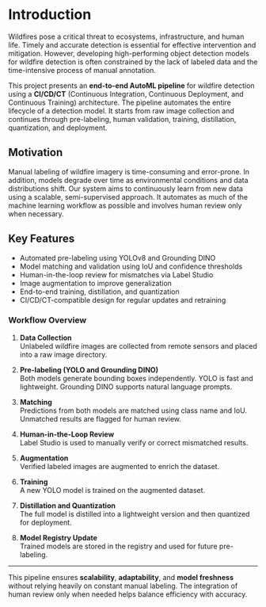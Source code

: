 # Introduction

Wildfires pose a critical threat to ecosystems, infrastructure, and human life. Timely and accurate detection is essential for effective intervention and mitigation. However, developing high-performing object detection models for wildfire detection is often constrained by the lack of labeled data and the time-intensive process of manual annotation.

This project presents an **end-to-end AutoML pipeline** for wildfire detection using a **CI/CD/CT** (Continuous Integration, Continuous Deployment, and Continuous Training) architecture. The pipeline automates the entire lifecycle of a detection model. It starts from raw image collection and continues through pre-labeling, human validation, training, distillation, quantization, and deployment.

## Motivation

Manual labeling of wildfire imagery is time-consuming and error-prone. In addition, models degrade over time as environmental conditions and data distributions shift. Our system aims to continuously learn from new data using a scalable, semi-supervised approach. It automates as much of the machine learning workflow as possible and involves human review only when necessary.

## Key Features

- Automated pre-labeling using YOLOv8 and Grounding DINO  
- Model matching and validation using IoU and confidence thresholds  
- Human-in-the-loop review for mismatches via Label Studio  
- Image augmentation to improve generalization  
- End-to-end training, distillation, and quantization  
- CI/CD/CT-compatible design for regular updates and retraining  

### Workflow Overview

1. **Data Collection**  
   Unlabeled wildfire images are collected from remote sensors and placed into a raw image directory.

2. **Pre-labeling (YOLO and Grounding DINO)**  
   Both models generate bounding boxes independently. YOLO is fast and lightweight. Grounding DINO supports natural language prompts.

3. **Matching**  
   Predictions from both models are matched using class name and IoU. Unmatched results are flagged for human review.

4. **Human-in-the-Loop Review**  
   Label Studio is used to manually verify or correct mismatched results.

5. **Augmentation**  
   Verified labeled images are augmented to enrich the dataset.

6. **Training**  
   A new YOLO model is trained on the augmented dataset.

7. **Distillation and Quantization**  
   The full model is distilled into a lightweight version and then quantized for deployment.

8. **Model Registry Update**  
   Trained models are stored in the registry and used for future pre-labeling.

---

This pipeline ensures **scalability**, **adaptability**, and **model freshness** without relying heavily on constant manual labeling. The integration of human review only when needed helps balance efficiency with accuracy.
